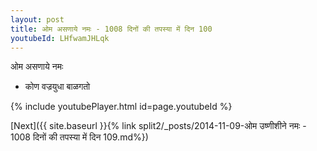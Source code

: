 ```yaml
---
layout: post
title: ओम असणाये नमः - 1008 दिनों की तपस्या में दिन 100
youtubeId: LHfwamJHLqk
---
```

 
 
 ओम असणाये नमः  
 
 -  कोण वज्रयुधा बाळगतो 
 
  
 
  
 
 
 
 
 
 


{% include youtubePlayer.html id=page.youtubeId %}
 
[Next]({{ site.baseurl }}{% link  split2/_posts/2014-11-09-ओम उष्णीशीने नमः - 1008 दिनों की तपस्या में दिन 109.md%})
 

